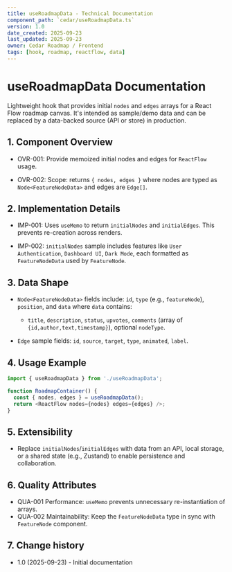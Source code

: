 ```yaml
---
title: useRoadmapData - Technical Documentation
component_path: `cedar/useRoadmapData.ts`
version: 1.0
date_created: 2025-09-23
last_updated: 2025-09-23
owner: Cedar Roadmap / Frontend
tags: [hook, roadmap, reactflow, data]
---
```


# useRoadmapData Documentation

Lightweight hook that provides initial `nodes` and `edges` arrays for a React Flow roadmap canvas. It's intended as sample/demo data and can be replaced by a data-backed source (API or store) in production.

## 1. Component Overview

- OVR-001: Provide memoized initial nodes and edges for `ReactFlow` usage.

- OVR-002: Scope: returns `{ nodes, edges }` where nodes are typed as `Node<FeatureNodeData>` and edges are `Edge[]`.

## 2. Implementation Details

- IMP-001: Uses `useMemo` to return `initialNodes` and `initialEdges`. This prevents re-creation across renders.

- IMP-002: `initialNodes` sample includes features like `User Authentication`, `Dashboard UI`, `Dark Mode`, each formatted as `FeatureNodeData` used by `FeatureNode`.

## 3. Data Shape

- `Node<FeatureNodeData>` fields include: `id`, `type` (e.g., `featureNode`), `position`, and `data` where `data` contains:
    - `title`, `description`, `status`, `upvotes`, `comments` (array of `{id,author,text,timestamp}`), optional `nodeType`.

- `Edge` sample fields: `id`, `source`, `target`, `type`, `animated`, `label`.

## 4. Usage Example

```ts
import { useRoadmapData } from './useRoadmapData';

function RoadmapContainer() {
  const { nodes, edges } = useRoadmapData();
  return <ReactFlow nodes={nodes} edges={edges} />;
}
```

## 5. Extensibility

- Replace `initialNodes`/`initialEdges` with data from an API, local storage, or a shared state (e.g., Zustand) to enable persistence and collaboration.

## 6. Quality Attributes

- QUA-001 Performance: `useMemo` prevents unnecessary re-instantiation of arrays.
- QUA-002 Maintainability: Keep the `FeatureNodeData` type in sync with `FeatureNode` component.

## 7. Change history

- 1.0 (2025-09-23) - Initial documentation

